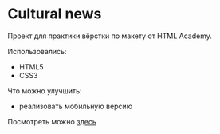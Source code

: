 # Cultural news

Проект для практики вёрстки по макету от HTML Academy.

Использовались: 
- HTML5
- CSS3

Что можно улучшить:
- реализовать мобильную версию

Посмотреть можно [здесь](https://dariajurr.github.io/cultural_news/)
